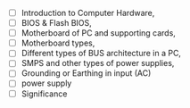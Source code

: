 - [ ] Introduction to Computer Hardware, 
- [ ] BIOS & Flash BIOS, 
- [ ] Motherboard of PC and supporting cards, 
- [ ] Motherboard types, 
- [ ] Different types of BUS architecture in a PC, 
- [ ] SMPS and other types of power supplies, 
- [ ] Grounding or Earthing in input (AC)
- [ ] power supply  
- [ ] Significance  
